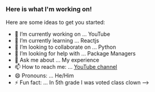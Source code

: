 ### Here is what I'm working on!

Here are some ideas to get you started:

- 🔭 I’m currently working on ... YouTube
- 🌱 I’m currently learning ... Reactjs
- 👯 I’m looking to collaborate on ... Python
- 🤔 I’m looking for help with ... Package Managers
- 💬 Ask me about ... My experience
- 📫 How to reach me: ... [YouTube channel](http://erik.video)
- 😄 Pronouns: ... He/Him
- ⚡ Fun fact: ... In 5th grade I was voted class clown
-->
